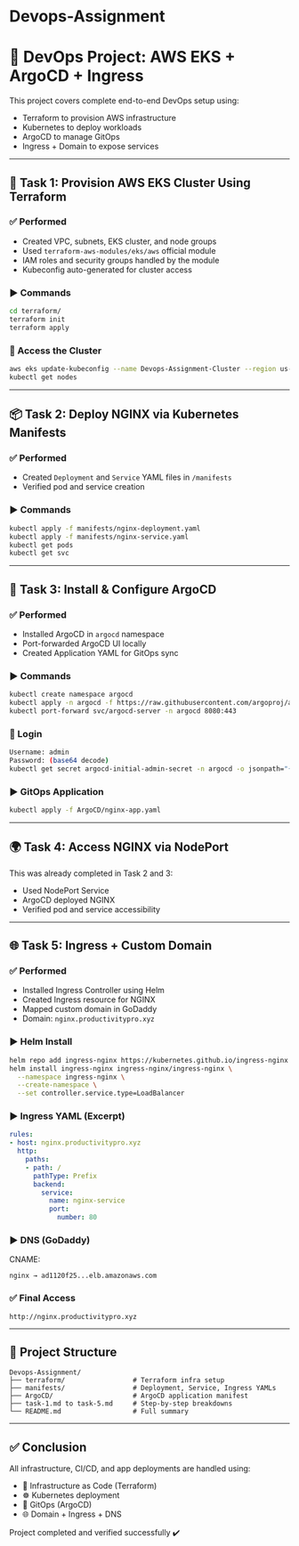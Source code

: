 # Devops-Assignment

# 🚀 DevOps Project: AWS EKS + ArgoCD + Ingress

This project covers complete end-to-end DevOps setup using:

- Terraform to provision AWS infrastructure
- Kubernetes to deploy workloads
- ArgoCD to manage GitOps
- Ingress + Domain to expose services

---

## 🧱 Task 1: Provision AWS EKS Cluster Using Terraform

### ✅ Performed

- Created VPC, subnets, EKS cluster, and node groups
- Used `terraform-aws-modules/eks/aws` official module
- IAM roles and security groups handled by the module
- Kubeconfig auto-generated for cluster access

### ▶️ Commands

```bash
cd terraform/
terraform init
terraform apply
```

### 🔗 Access the Cluster

```bash
aws eks update-kubeconfig --name Devops-Assignment-Cluster --region us-east-1
kubectl get nodes
```

---

## 📦 Task 2: Deploy NGINX via Kubernetes Manifests

### ✅ Performed

- Created `Deployment` and `Service` YAML files in `/manifests`
- Verified pod and service creation

### ▶️ Commands

```bash
kubectl apply -f manifests/nginx-deployment.yaml
kubectl apply -f manifests/nginx-service.yaml
kubectl get pods
kubectl get svc
```

---

## 🔁 Task 3: Install & Configure ArgoCD

### ✅ Performed

- Installed ArgoCD in `argocd` namespace
- Port-forwarded ArgoCD UI locally
- Created Application YAML for GitOps sync

### ▶️ Commands

```bash
kubectl create namespace argocd
kubectl apply -n argocd -f https://raw.githubusercontent.com/argoproj/argo-cd/stable/manifests/install.yaml
kubectl port-forward svc/argocd-server -n argocd 8080:443
```

### 🔐 Login

```bash
Username: admin
Password: (base64 decode)
kubectl get secret argocd-initial-admin-secret -n argocd -o jsonpath="{.data.password}" | base64 -d
```

### ▶️ GitOps Application

```bash
kubectl apply -f ArgoCD/nginx-app.yaml
```

---

## 🌍 Task 4: Access NGINX via NodePort

This was already completed in Task 2 and 3:

- Used NodePort Service
- ArgoCD deployed NGINX
- Verified pod and service accessibility

---

## 🌐 Task 5: Ingress + Custom Domain

### ✅ Performed

- Installed Ingress Controller using Helm
- Created Ingress resource for NGINX
- Mapped custom domain in GoDaddy
- Domain: `nginx.productivitypro.xyz`

### ▶️ Helm Install

```bash
helm repo add ingress-nginx https://kubernetes.github.io/ingress-nginx
helm install ingress-nginx ingress-nginx/ingress-nginx \
  --namespace ingress-nginx \
  --create-namespace \
  --set controller.service.type=LoadBalancer
```

### ▶️ Ingress YAML (Excerpt)

```yaml
rules:
- host: nginx.productivitypro.xyz
  http:
    paths:
    - path: /
      pathType: Prefix
      backend:
        service:
          name: nginx-service
          port:
            number: 80
```

### ▶️ DNS (GoDaddy)

CNAME:
```
nginx → ad1120f25...elb.amazonaws.com
```

### ✅ Final Access

```
http://nginx.productivitypro.xyz
```

---

## 📁 Project Structure

```
Devops-Assignment/
├── terraform/                 # Terraform infra setup
├── manifests/                 # Deployment, Service, Ingress YAMLs
├── ArgoCD/                    # ArgoCD application manifest
├── task-1.md to task-5.md     # Step-by-step breakdowns
└── README.md                  # Full summary
```

---

## ✅ Conclusion

All infrastructure, CI/CD, and app deployments are handled using:

- 🧱 Infrastructure as Code (Terraform)
- ☸️ Kubernetes deployment
- 🔁 GitOps (ArgoCD)
- 🌐 Domain + Ingress + DNS

Project completed and verified successfully ✔️
